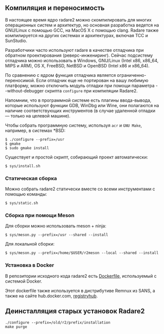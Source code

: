 ## Компиляция и переносимость

В настоящее время ядро radare2 можно скомпилировать для многих операционных систем и архитектур, но основная разработка ведется на GNU/Linux с помощью GCC, на MacOS X с помощью clang. Radare также компилируется на других системах и архитектурах, включая TCC и SunStudio.

Разработчики часто используют radare в качестве отладчика при обратном проектирования (реверс-инжениринг). Сейчас подсистему отладчика можно использовать в Windows, GNU/Linux (Intel x86, x86_64, MIPS и ARM), OS X, FreeBSD, NetBSD и OpenBSD (Intel x86 и x86_64).

По сравнению с ядром функция отладчика является ограниченно-переносимой. Если отладчик еще не портирован на вашу любимую платформу, можно отключить модуль отладки при помощи параметра --without-debugger скрипта `configure` при компиляции Radare2.

Напомним, что в программной системе есть плагины ввода-вывода, которые используют функции GDB, WinDbg или Wine, они полагаются на наличие соответствующих инструментов (в случае удаленной отладки — только на целевой машине).

Чтобы собрать программную систему, используя `acr` и `GNU Make`, например, в системах *BSD:
```
$ ./configure --prefix=/usr
$ gmake
$ sudo gmake install
```
Существует и простой скрипт, собирающий проект автоматически:
```
$ sys/install.sh
```
### Статическая сборка

Можно собрать radare2 статически вместе со всеми инструментами с помощью команды:
```
$ sys/static.sh
```
### Сборка при помощи Meson

Для сборки можно использовать meson + ninja:
```
$ sys/meson.py --prefix=/usr --shared --install
```
Для локальной сборки:
```
$ sys/meson.py --prefix=/home/$USER/r2meson --local --shared --install
```
### Установка в Docker

В репозитории исходного кода radare2 есть [Dockerfile](https://github.com/radareorg/radare2/blob/master/Dockerfile), используемый с системой Docker.

Этот dockerfile также используется в дистрибутиве Remnux из SANS, а также на сайте hub.docker.com, [registryhub](https://registry.hub.docker.com/u/remnux/radare2/).

## Деинсталляция старых установок Radare2
```
./configure --prefix=/old/r2/prefix/installation
make purge
```

